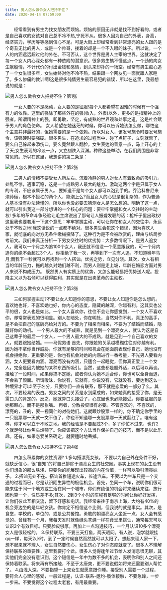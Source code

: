 ```yaml
---
title: 男人怎么做令女人把持不住？
date: 2020-04-14 07:59:00
---
```




　　经常看到有男生为找女朋友而烦恼。烦恼的原因无非就是找不到好看的，或者是自己喜欢的女孩对自己总不冷不热,宁死不从。很多人因为自己的外表，身高，经济实力，学历等等感到信心不足。可是大街上却经常看到非常漂亮的女人跟的是个奇丑无比的男人，或是一个帅哥，搂着的却是一个不入眼的妹子。所以说，一个人的内涵远远超过他的外在。不可否认，这个世界是男人主宰的世界。这就决定了每一个女人内心深处都有一种依附的潜意识。很多男生搞不懂这点，一个劲的向女生献殷情，不计代价的付出金钱和感情，到头来却扑的一场空。经常有男生痴心追了一个女生很多年，女生始终对他不冷不热，结果跟一个网友见一面就跟人家睡了。多么惨痛的教训啊!这是很多纯情男生最容易犯的错误，所以在这里，我最想说的就是：

![男人怎么做令女人把持不住？第1张](/img/7c8c953f9ec3001a371ae367daae3640.jpg)

　　一女人要的不是感动，女人要的是征服!每个人都希望在困难的时候有一个强有力的依靠。这里的强除了那些外在的强(收入，外表)以外，更多的是指精神上的强者。所谓精神上的强，即勇敢，坚定，有成熟的世界观和处事之道，这是社会赋予男人的角色使命。 女人希望在她迷茫的时候，你可以告诉她该怎么做，哪怕这个主意并非最好的，但她需要的是一个依赖。所以对女人，该发号施令时要发号施令，该强硬时要强硬。很多男生，在追求的过程当中，碰了点钉子，立刻就焉了，要么自己躲起来添伤口，要么竟然跟人翻脸。女生表达的善意一点，马上开心的上了天;女生表现的冷淡一点，又立刻跌入深渊。种种这些举动，在我们周围是非常常见的。所以在这里，我想讲的第二条是：

![男人怎么做令女人把持不住？第2张](/img/1ffb083a2324031cd534be4477fa6bfe.jpg)

　　二男人的情绪不要受女人所左右。沉着冷静的男人对女人有着致命的吸引力。处乱不惊，遇事沉稳，这是一个成熟男人最大的魅力。激动这两个字是只属于女人的专利，不应该属于男人。 要知道不是每个女人都可以泡到手的。乔治科鲁尼来泡孙俪，根本不搭杠的两个人，能泡上么?而且女人的心思是很复杂的，作为普通人基本没有办法读懂的，所以你也没必要去猜测女人是怎么想的。明确了这一点，就可以引出我这一部分想讲的一个核心的问题：要牢牢掌握和女人交往时的主动权! 多年的革命斗争经验让毛主席说出了那句让人振聋发聩的话：枪杆子里出政权!这里我也要套用一下这个意思：牢牢掌握主动，可以让你在和女人的交往中，永远处于不败之地!我这话说的一点都不绝对。很多男生会犯这个错误，因为喜欢人家，就彻底的向对方无条件缴械投降了。这种行为是不会被欣赏的，理由与结局参考前文。我们来真正分析一下男女交往时的优劣势：大多数情况下，是男人追女人，我可以一个月之内追100个女人，我还就不信没一个愿意跟我的，可一个月内追你的绝不会超过3个人。你拒绝了我一次，再等到下一次有人追，不知道猴年马月;而我下一秒就可以再找到一个人搭讪。优劣之势，立见分晓。其次，女人有相当的年龄压力，拖的越久对她们越不利，而男人则是走上坡，年龄在婚恋方面对男人来说不构成压力。 既然男人有实质上的优势，又怎么能轻易把优势送人呢。投降主义以为右倾可以获得胜利，其实就是在出卖革命的主动权。

![男人怎么做令女人把持不住？第3张](/img/d5f284298f05f7715237d0029bd69a67.jpg)

　　三如何掌握主动?不要让女人知道你的意思，不要让女人知道你是怎么想的。喜欢她也好，不喜欢她也好，你内心的态度，隐藏的越深，你越有利。这其实也公平的很，女人也是如此。一个女人喜欢你，往往不会让你感觉到，一个女人不喜欢你，却常常表现的很明显。别人在暗处，你在明处，当然对你不利。真正的高手，是不会把自己的底牌亮给对方的。不要为了相亲而相亲，不要为了结婚而结婚，隐藏好你的动机。 一个男人最大的不成熟，就是见到一个漂亮女人，就认为这是自己这辈子的最后一个女人，一个男人最大的不成熟，就是见到一个自己喜欢的女人，就要跟她结婚。——马假男语 首先，你跟她的关系越模糊往往对你越有利。因为她不拿你当作威胁，你就有足够的时间和机会在她面前表现你自己，她也没有机会拒绝你，更重要的是，你也有机会对她的内涵进行一番考量，不光男人要看内涵，女人更要看内涵。漂亮而没有内涵，只适合一起睡觉，但你真正爱上一个女人，完全是因为被她的某种东西所吸引。当然，这些都是题外话，以后可以再谈。接触了一段时间，如果你搞不定她，或者你认为她不适合你，你也可以全身而退，不会丢了颜面。所谓暧昧，你说有，它就有，你说没有，它就没有，要达到这么一种境界才可以!至于名分，只要你们一直有联系，那不就是恋爱的一部分了么。其次，不要轻易的表白。男女之间的关系是水到渠成的，如果她真的接受了你，是无需口头的肯定的。反之，她就算口头接受了，心底里也未必能接受。你要征服的是她那颗心，而不是那张嘴。 再者，分散投资很有必要。不管喜欢的，不喜欢的，漂亮的，丑的，要一视同仁的对待她们。这就跟炒股票一样的，你不确定你手里的一只股票哪一天就一文不值了，你也不知道哪一支股票哪一天就翻红了。唯有这样，你才可以立于不败之地。我的经验是不要超过3个，多了你忙不过来，也许2个就足够让你焦头烂额了。你应该把这个方法当作保护自己的技巧，而不是以此乐趣。还有，如果恋爱关系确定，就要适时地丢掉。

![男人怎么做令女人把持不住？第4张](/img/c340a6208e7ad82b00205ec431cdb538.jpg)

　　四怎么积累你的女性资源? 1.多勾搭漂亮女孩。 不要以为自己外在条件不好，就缺乏信心，很“自知”的将自己排除于漂亮女生的社交圈。事实上现在的女生没有你们想象的那么肤浅，只要你的能展现出较高的内在价值，一样可以吸引漂亮妹子。 2.搭讪无处不在。搭讪首推短途火车，长途汽车。不要以为坐车只是一个交通的过程而已，它是认识陌生异性的极佳机会。首先，坐同一个车，说明你们很可能来往于同一个地方或生活在同一个城市，你们有绝佳的机会将来继续来往，旅行团也算一个，性质差不多;其次，2到3个小时的车程有足够的时间让你好好发挥，让你们彼此互相交流，留下好感和电话。我经常来往于南京上海，大约有40%的机会旁边坐的是年轻女孩。你肯定不相信这个比例，但我说的就是事实。其次，是食堂，学校的，单位的，或是公共餐馆。勇敢的朝漂亮女人坐近一点，女人会有感觉的。曾经有一个月，我每天准时就像绿头苍蝇一样在食堂里搭讪，通常每天可以认识2个有效目标。只要脸皮够厚，再加上一点沟通技巧，一个月认识10多个漂亮女人是很轻松的。 3.保持联系。不要三天打鱼，两天晒网。有人说，泡学就跟挂qq一样，每天2小时，到了一定时候自然而然就可以太阳了。想起来理人家一下，想不起来就不理人，女生自然要伤心，女生伤心了对你态度就变了。很多人不理解保持联系的重要性，这里我要打个岔。很多人觉得逢年过节给人发消息很无聊，其实他们完全没有意识到，这个短信是一年中为数不多的机会，表明你和别人之间还保持着联系。将来再有所接触，不至于太唐突，更不要说假如将来还需要别人帮忙了。 4.由浅入深。不要指望一上来女生就愿意跟你睡。接受别人需要一个过程，要符合人心里的感受，一般过程是，认识-联系-邀约-肢体接触，不要急躁，一步一步来。不要觉得这个过程太老套，有用最重要。